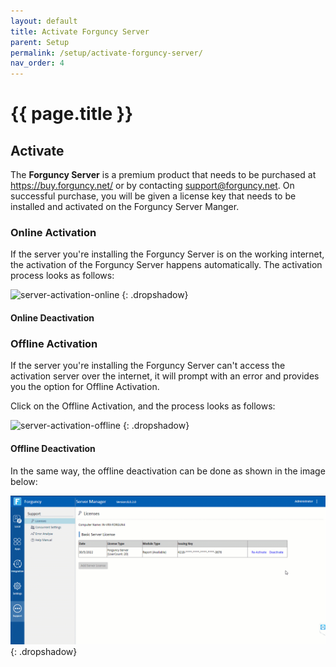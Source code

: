 ```yaml
---
layout: default
title: Activate Forguncy Server
parent: Setup
permalink: /setup/activate-forguncy-server/
nav_order: 4
---
```


# {{ page.title }}


## Activate
The **Forguncy Server** is a premium product that needs to be purchased at https://buy.forguncy.net/ or by contacting [support@forguncy.net](mailto:support@forguncy.net). On successful purchase, you will be given a license key that needs to be installed and activated on the Forguncy Server Manger.

### Online Activation
If the server you're installing the Forguncy Server is on the working internet, the activation of the Forguncy Server happens automatically. The activation process looks as follows:

![server-activation-online](/assets/images/product-images/server-activation-online.gif)
{: .dropshadow}


#### Online Deactivation

### Offline Activation
If the server you're installing the Forguncy Server can't access the activation server over the internet, it will prompt with an error and provides you the option for Offline Activation.

Click on the Offline Activation, and the process looks as follows:

![server-activation-offline](/assets/images/product-images/server-activation-offline.gif)
{: .dropshadow}

#### Offline Deactivation
In the same way, the offline deactivation can be done as shown in the image below:

![server-deactivation-offline](/assets/images/product-images/server-deactivation-offline.gif)
{: .dropshadow}


